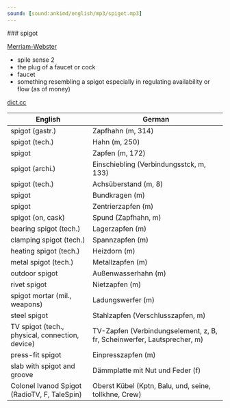 ```yaml
---
sound: [sound:ankimd/english/mp3/spigot.mp3]
---
```


\### spigot

[Merriam-Webster](https://www.merriam-webster.com/dictionary/spigot)

- spile sense 2
- the plug of a faucet or cock
- faucet
- something resembling a spigot especially in regulating availability or flow (as of money)

[dict.cc](https://www.dict.cc/spigot)

| English        | German       |
| -------------- | ------------ |
| spigot (gastr.) | Zapfhahn (m, 314) |
| spigot (tech.) | Hahn (m, 250) |
| spigot | Zapfen (m, 172) |
| spigot (archi.) | Einschiebling (Verbindungsstck, m, 133) |
| spigot (tech.) | Achsüberstand (m, 8) |
| spigot | Bundkragen (m) |
| spigot | Zentrierzapfen (m) |
| spigot (on, cask) | Spund (Zapfhahn, m) |
| bearing spigot (tech.) | Lagerzapfen (m) |
| clamping spigot (tech.) | Spannzapfen (m) |
| heating spigot (tech.) | Heizdorn (m) |
| metal spigot (tech.) | Metallzapfen (m) |
| outdoor spigot | Außenwasserhahn (m) |
| rivet spigot | Nietzapfen (m) |
| spigot mortar (mil., weapons) | Ladungswerfer <LdgW> (m) |
| steel spigot | Stahlzapfen (Verschlusszapfen, m) |
| TV spigot (tech., physical, connection, device) | TV-Zapfen (Verbindungselement, z, B, fr, Scheinwerfer, Lautsprecher, m) |
| press-fit spigot | Einpresszapfen (m) |
| slab with spigot and groove | Dämmplatte mit Nut und Feder (f) |
| Colonel Ivanod Spigot (RadioTV, F, TaleSpin) | Oberst Kübel (Kptn, Balu, und, seine, tollkhne, Crew) |
